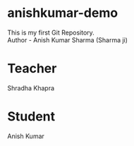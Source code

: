 # anishkumar-demo
This is my first Git Repository.
<br>
Author - Anish Kumar Sharma (Sharma ji)

# Teacher 
Shradha Khapra
# Student 
Anish Kumar